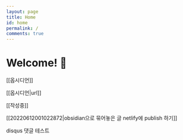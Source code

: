 ```yaml
---
layout: page
title: Home
id: home
permalink: /
comments: true
---
```


# Welcome! 🌱

[[옵시디언]]

[[옵시디언|url]]

[[작성중]]

[[20220612001022872|obsidian으로 묶어놓은 글 netlify에 publish 하기]]

disqus 댓글 테스트

<style>
  .wrapper {
    max-width: 46em;
  }
</style>
